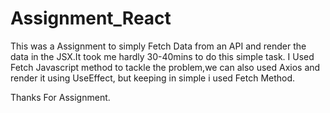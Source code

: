 # Assignment_React


This was a Assignment to simply Fetch Data from an API and render the data in the JSX.It took me hardly 30-40mins to do this simple task.
I Used Fetch Javascript method to tackle the problem,we can also used Axios and render it using UseEffect, but keeping in simple i used Fetch Method.

Thanks For Assignment.
